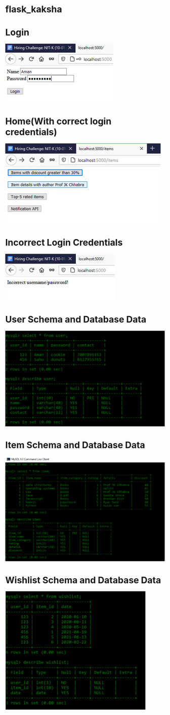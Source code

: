 # flask_kaksha
# Login
![](kaksha.ai/login.png)

# Home(With correct login credentials)
![](kaksha.ai/home.png)

# Incorrect Login Credentials
![](kaksha.ai/incorrect.png)

# User Schema and Database Data 
![](kaksha.ai/user_sch.png)

# Item Schema and Database Data 
![](kaksha.ai/item_sch.png)

# Wishlist Schema and Database Data 
![](kaksha.ai/wishlist_sch.png)
